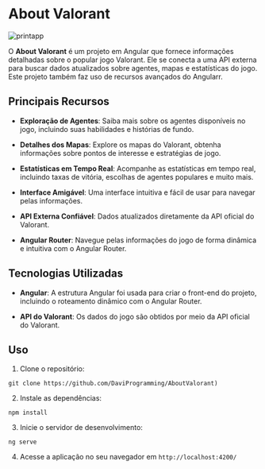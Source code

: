 # About Valorant

![printapp](https://i.imgur.com/ARTEtTA.png)

O **About Valorant** é um projeto em Angular que fornece informações detalhadas sobre o popular jogo Valorant. Ele se conecta a uma API externa para buscar dados atualizados sobre agentes, mapas e estatísticas do jogo. Este projeto também faz uso de recursos avançados do Angularr.

## Principais Recursos

- **Exploração de Agentes**: Saiba mais sobre os agentes disponíveis no jogo, incluindo suas habilidades e histórias de fundo.

- **Detalhes dos Mapas**: Explore os mapas do Valorant, obtenha informações sobre pontos de interesse e estratégias de jogo.

- **Estatísticas em Tempo Real**: Acompanhe as estatísticas em tempo real, incluindo taxas de vitória, escolhas de agentes populares e muito mais.

- **Interface Amigável**: Uma interface intuitiva e fácil de usar para navegar pelas informações.

- **API Externa Confiável**: Dados atualizados diretamente da API oficial do Valorant.

- **Angular Router**: Navegue pelas informações do jogo de forma dinâmica e intuitiva com o Angular Router.

## Tecnologias Utilizadas

- **Angular**: A estrutura Angular foi usada para criar o front-end do projeto, incluindo o roteamento dinâmico com o Angular Router.

- **API do Valorant**: Os dados do jogo são obtidos por meio da API oficial do Valorant.

## Uso

1. Clone o repositório:
   
  ``` git clone https://github.com/DaviProgramming/AboutValorant)  ```

2. Instale as dependências:

  ``` npm install  ```

3. Inicie o servidor de desenvolvimento:

  ``` ng serve  ```

4. Acesse a aplicação no seu navegador em `http://localhost:4200/`

